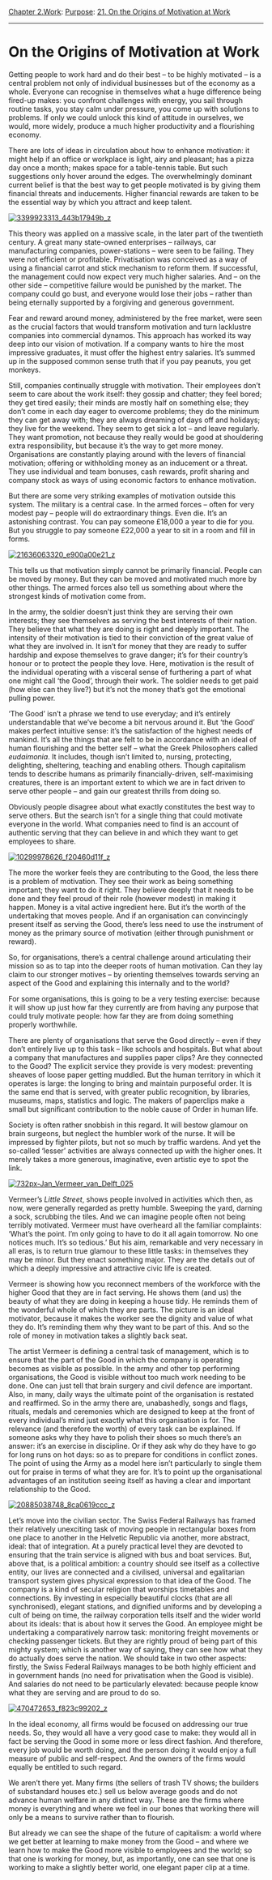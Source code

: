 [Chapter 2.Work](https://www.theschooloflife.com/thebookoflife/category/work/): [Purpose](https://www.theschooloflife.com/thebookoflife/category/work/purpose/): [21. On the Origins of Motivation at Work](https://www.theschooloflife.com/thebookoflife/the-origin-of-motivation-at-work/)

* * *

# On the Origins of Motivation at Work

Getting people to work hard and do their best – to be highly motivated – is a central problem not only of individual businesses but of the economy as a whole. Everyone can recognise in themselves what a huge difference being fired-up makes: you confront challenges with energy, you sail through routine tasks, you stay calm under pressure, you come up with solutions to problems. If only we could unlock this kind of attitude in ourselves, we would, more widely, produce a much higher productivity and a flourishing economy.

There are lots of ideas in circulation about how to enhance motivation: it might help if an office or workplace is light, airy and pleasant; has a pizza day once a month; makes space for a table-tennis table. But such suggestions only hover around the edges. The overwhelmingly dominant current belief is that the best way to get people motivated is by giving them financial threats and inducements. Higher financial rewards are taken to be the essential way by which you attract and keep talent.

[![3399923313_443b17949b_z](https://www.theschooloflife.com/thebookoflife/wp-content/uploads/2015/01/3399923313_443b17949b_z.jpg)](http://www.thebookoflife.org/wp-content/uploads/2015/01/3399923313_443b17949b_z.jpg)

This theory was applied on a massive scale, in the later part of the twentieth century. A great many state-owned enterprises – railways, car manufacturing companies, power-stations – were seen to be failing. They were not efficient or profitable. Privatisation was conceived as a way of using a financial carrot and stick mechanism to reform them. If successful, the management could now expect very much higher salaries. And – on the other side – competitive failure would be punished by the market. The company could go bust, and everyone would lose their jobs – rather than being eternally supported by a forgiving and generous government.

Fear and reward around money, administered by the free market, were seen as the crucial factors that would transform motivation and turn lacklustre companies into commercial dynamos. This approach has worked its way deep into our vision of motivation. If a company wants to hire the most impressive graduates, it must offer the highest entry salaries. It’s summed up in the supposed common sense truth that if you pay peanuts, you get monkeys.

Still, companies continually struggle with motivation. Their employees don’t seem to care about the work itself: they gossip and chatter; they feel bored; they get tired easily; their minds are mostly half on something else; they don’t come in each day eager to overcome problems; they do the minimum they can get away with; they are always dreaming of days off and holidays; they live for the weekend. They seem to get sick a lot – and leave regularly. They want promotion, not because they really would be good at shouldering extra responsibility, but because it’s the way to get more money. Organisations are constantly playing around with the levers of financial motivation; offering or withholding money as an inducement or a threat. They use individual and team bonuses, cash rewards, profit sharing and company stock as ways of using economic factors to enhance motivation.

But there are some very striking examples of motivation outside this system. The military is a central case. In the armed forces – often for very modest pay – people will do extraordinary things. Even die. It’s an astonishing contrast. You can pay someone £18,000 a year to die for you. But you struggle to pay someone £22,000 a year to sit in a room and fill in forms.

[![21636063320_e900a00e21_z](https://www.theschooloflife.com/thebookoflife/wp-content/uploads/2015/01/21636063320_e900a00e21_z.jpg)](http://www.thebookoflife.org/wp-content/uploads/2015/01/21636063320_e900a00e21_z.jpg)

This tells us that motivation simply cannot be primarily financial. People can be moved by money. But they can be moved and motivated much more by other things. The armed forces also tell us something about where the strongest kinds of motivation come from.

In the army, the soldier doesn’t just think they are serving their own interests; they see themselves as serving the best interests of their nation. They believe that what they are doing is right and deeply important. The intensity of their motivation is tied to their conviction of the great value of what they are involved in. It isn’t for money that they are ready to suffer hardship and expose themselves to grave danger; it’s for their country’s honour or to protect the people they love. Here, motivation is the result of the individual operating with a visceral sense of furthering a part of what one might call ‘the Good’, through their work. The soldier needs to get paid (how else can they live?) but it’s not the money that’s got the emotional pulling power.

‘The Good’ isn’t a phrase we tend to use everyday; and it’s entirely understandable that we’ve become a bit nervous around it. But ‘the Good’ makes perfect intuitive sense: it’s the satisfaction of the highest needs of mankind. It’s all the things that are felt to be in accordance with an ideal of human flourishing and the better self – what the Greek Philosophers called _eudaimonia_. It includes, though isn’t limited to, nursing, protecting, delighting, sheltering, teaching and enabling others. Though capitalism tends to describe humans as primarily financially-driven, self-maximising creatures, there is an important extent to which we are in fact driven to serve other people – and gain our greatest thrills from doing so.

Obviously people disagree about what exactly constitutes the best way to serve others. But the search isn’t for a single thing that could motivate everyone in the world. What companies need to find is an account of authentic serving that they can believe in and which they want to get employees to share.

[![10299978626_f20460d11f_z](https://www.theschooloflife.com/thebookoflife/wp-content/uploads/2015/01/10299978626_f20460d11f_z.jpg)](http://www.thebookoflife.org/wp-content/uploads/2015/01/10299978626_f20460d11f_z.jpg)

The more the worker feels they are contributing to the Good, the less there is a problem of motivation. They see their work as being something important; they want to do it right. They believe deeply that it needs to be done and they feel proud of their role (however modest) in making it happen. Money is a vital active ingredient here. But it’s the worth of the undertaking that moves people. And if an organisation can convincingly present itself as serving the Good, there’s less need to use the instrument of money as the primary source of motivation (either through punishment or reward).

So, for organisations, there’s a central challenge around articulating their mission so as to tap into the deeper roots of human motivation. Can they lay claim to our stronger motives – by orienting themselves towards serving an aspect of the Good and explaining this internally and to the world?

For some organisations, this is going to be a very testing exercise: because it will show up just how far they currently are from having any purpose that could truly motivate people: how far they are from doing something properly worthwhile.

There are plenty of organisations that serve the Good directly – even if they don’t entirely live up to this task – like schools and hospitals. But what about a company that manufactures and supplies paper clips? Are they connected to the Good? The explicit service they provide is very modest: preventing sheaves of loose paper getting muddled. But the human territory in which it operates is large: the longing to bring and maintain purposeful order. It is the same end that is served, with greater public recognition, by libraries, museums, maps, statistics and logic. The makers of paperclips make a small but significant contribution to the noble cause of Order in human life.

Society is often rather snobbish in this regard. It will bestow glamour on brain surgeons, but neglect the humbler work of the nurse. It will be impressed by fighter pilots, but not so much by traffic wardens. And yet the so-called ‘lesser’ activities are always connected up with the higher ones. It merely takes a more generous, imaginative, even artistic eye to spot the link.

[![732px-Jan_Vermeer_van_Delft_025](https://www.theschooloflife.com/thebookoflife/wp-content/uploads/2015/01/732px-Jan_Vermeer_van_Delft_025.jpg)](http://www.thebookoflife.org/wp-content/uploads/2015/01/732px-Jan_Vermeer_van_Delft_025.jpg)

Vermeer’s _Little Street_, shows people involved in activities which then, as now, were generally regarded as pretty humble. Sweeping the yard, darning a sock, scrubbing the tiles. And we can imagine people often not being terribly motivated. Vermeer must have overheard all the familiar complaints: ‘What’s the point. I’m only going to have to do it all again tomorrow. No one notices much. It’s so tedious.’ But his aim, remarkable and very necessary in all eras, is to return true glamour to these little tasks: in themselves they may be minor. But they enact something major. They are the details out of which a deeply impressive and attractive civic life is created.

Vermeer is showing how you reconnect members of the workforce with the higher Good that they are in fact serving. He shows them (and us) the beauty of what they are doing in keeping a house tidy. He reminds them of the wonderful whole of which they are parts. The picture is an ideal motivator, because it makes the worker see the dignity and value of what they do. It’s reminding them why they want to be part of this. And so the role of money in motivation takes a slightly back seat.

The artist Vermeer is defining a central task of management, which is to ensure that the part of the Good in which the company is operating becomes as visible as possible. In the army and other top performing organisations, the Good is visible without too much work needing to be done. One can just tell that brain surgery and civil defence are important. Also, in many, daily ways the ultimate point of the organisation is restated and reaffirmed. So in the army there are, unabashedly, songs and flags, rituals, medals and ceremonies which are designed to keep at the front of every individual’s mind just exactly what this organisation is for. The relevance (and therefore the worth) of every task can be explained. If someone asks why they have to polish their shoes so much there’s an answer: it’s an exercise in discipline. Or if they ask why do they have to go for long runs on hot days: so as to prepare for conditions in conflict zones. The point of using the Army as a model here isn’t particularly to single them out for praise in terms of what they are for. It’s to point up the organisational advantages of an institution&nbsp;seeing itself as having a clear and important relationship to the Good.

[![20885038748_8ca0619ccc_z](https://www.theschooloflife.com/thebookoflife/wp-content/uploads/2015/01/20885038748_8ca0619ccc_z.jpg)](http://www.thebookoflife.org/wp-content/uploads/2015/01/20885038748_8ca0619ccc_z.jpg)

Let’s move into the civilian sector. The Swiss Federal Railways has framed their relatively unexciting task of moving people in rectangular boxes from one place to another in the Helvetic Republic via another, more abstract, ideal: that of integration. At a purely practical level they are devoted to ensuring that the train service is aligned with bus and boat services. But, above that, is a political ambition: a country should see itself as a collective entity, our lives are connected and a civilised, universal and egalitarian transport system gives physical expression to that idea of the Good. The company is a kind of secular religion that worships timetables and connections. By investing in especially beautiful clocks (that are all synchronised), elegant stations, and dignified uniforms and by developing a cult of being on time, the railway corporation tells itself and the wider world about its ideals: that is about how it serves the Good. An employee might be undertaking a comparatively narrow task: monitoring freight movements or checking passenger tickets. But they are rightly proud of being part of this mighty system; which is another way of saying, they can see how what they do actually does serve the nation. We should take in two other aspects: firstly, the Swiss Federal Railways manages to be both highly efficient and in government hands (no need for privatisation when the Good is visible). And salaries do not need to be particularly elevated: because people know what they are serving and are proud to do so.

[![470472653_f823c99202_z](https://www.theschooloflife.com/thebookoflife/wp-content/uploads/2015/01/470472653_f823c99202_z.jpg)](http://www.thebookoflife.org/wp-content/uploads/2015/01/470472653_f823c99202_z.jpg)

In the ideal economy, all firms would be focused on addressing our true needs. So, they would all have a very good case to make: they would all in fact be serving the Good in some more or less direct fashion. And therefore, every job would be worth doing, and the person doing it would enjoy a full measure of public and self-respect. And the owners of the firms would equally be entitled to such regard.

We aren’t there yet. Many firms (the sellers of trash TV shows; the builders of substandard houses etc.) sell us below average goods and do not advance human welfare in any distinct way. These are the firms where money is everything and where we feel in our bones that working there will only be a means to survive rather than to flourish.

But already we can see the shape of the future of capitalism: a world where we get better at learning to make money from the Good – and where we learn how to make the Good more visible to employees and the world; so that one is working for money, but, as importantly, one can see that one is working to make a slightly better world, one elegant paper clip at a time.
